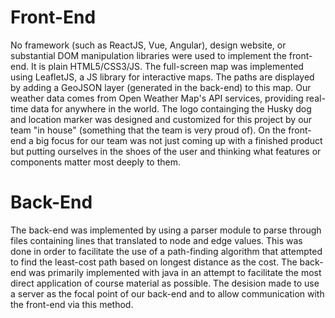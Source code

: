# Front-End
No framework (such as ReactJS, Vue, Angular), design website, or substantial DOM manipulation libraries were used to implement the front-end. It is plain HTML5/CSS3/JS. The full-screen map was implemented using LeafletJS, a JS library for interactive maps. The paths are displayed by adding a GeoJSON layer (generated in the back-end) to this map. Our weather data comes from Open Weather Map's API services, providing real-time data for anywhere in the world. The logo containging the Husky dog and location marker was designed and customized for this project by our team "in house" (something that the team is very proud of). On the front-end a big focus for our team was not just coming up with a finished product but putting ourselves in the shoes of the user and thinking what features or components matter most deeply to them.

# Back-End 
The back-end was implemented by using a parser module to parse through files containing lines that translated to node and edge values. This was done in order to facilitate the use of a path-finding algorithm that attempted to find the least-cost path based on longest distance as the cost. The back-end was primarily implemented with java in an attempt to facilitate the most direct application of course material as possible. The desision made to use a server as the focal point of our back-end and to allow communication with the front-end via this method.
